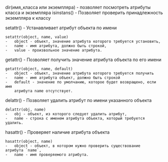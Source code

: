 dir(имя_класса или экземпляра) - позволяет посмотреть атрибуты класса и экземпляра
isinstans() - Позволяет проверить принадлежность экземпляра к классу

setattr() - Устанавливает атрибут объекта по имени
```
setattr(object, name, value)
-   object - объект, значение атрибута которого требуется установить,
-   name - имя атрибута, должно быть строкой,
-   value - произвольное значение атрибута.
```

getattr() -  Позволяет получить значение атрибута объекта по его имени
```
getattr(object, name, default)
-   object - объект, значение атрибута которого требуется получить
-   name - имя атрибута объект, должно быть строкой
-   default - значение по умолчанию, которое будет возвращено, если имя 
    атрибута name отсутствует.
```

delattr() -  Позволяет удалить атрибут по имени указанного объекта
```
delattr(obj, name)
-   obj - объект, из которого следует удалить атрибут,
-   name - строка с именем атрибута объекта, который требуется удалить.
```

hasattr() -  Проверяет наличие атрибута объекта
```
hasattr(object, name)
-   object - объект, в котором нужно проверить существование атрибута `name`,
-   name - имя проверяемого атрибута.
```

